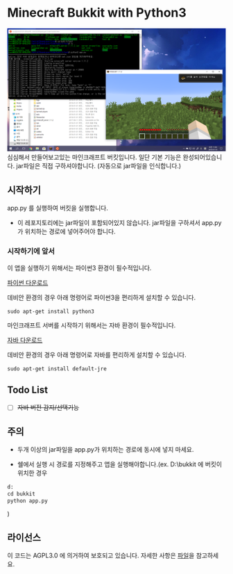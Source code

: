 # Minecraft Bukkit with Python3

![샘플](./sample.PNG)
심심해서 만들어보고있는 마인크래프트 버킷입니다. 일단 기본 기능은 완성되어있습니다. jar파일은 직접 구하셔야합니다. (자동으로 jar파일을 인식합니다.)

## 시작하기

app.py 를 실행하여 버킷을 실행합니다.

 * 이 레포지토리에는 jar파일이 포함되어있지 않습니다. jar파일을 구하셔서 app.py가 위치하는 경로에 넣어주어야 합니다.

### 시작하기에 앞서

이 앱을 실행하기 위해서는 파이썬3 환경이 필수적입니다.

[파이썬 다운로드](https://www.python.org/)

데비안 환경의 경우 아래 명령어로 파이썬3을 편리하게 설치할 수 있습니다.
```
sudo apt-get install python3
```


마인크래프트 서버를 시작하기 위해서는 자바 환경이 필수적입니다.

[자바 다운로드](https://java.com/ko/download/)

데비안 환경의 경우 아래 명령어로 자바를 편리하게 설치할 수 있습니다.
```
sudo apt-get install default-jre
```

## Todo List

 - [ ] ~~자바 버전 감지/선택기능~~

## 주의

 * 두개 이상의 jar파일을 app.py가 위치하는 경로에 동시에 넣지 마세요.

 * 쉘에서 실행 시 경로를 지정해주고 앱을 실행해야합니다.(ex. D:\bukkit 에 버킷이 위치한 경우
 ```
 d:
 cd bukkit
 python app.py
 ```
 )

 ## 라이선스

 이 코드는 AGPL3.0 에 의거하여 보호되고 있습니다. 자세한 사항은 [파일](./LICENSE)을 참고하세요.
